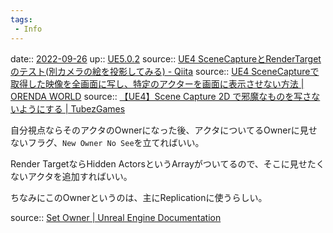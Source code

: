 ```yaml
---
tags:
 - Info
---
```


date:: [2022-09-26](Daily_Note/2022-09-26.md)
up:: [UE5.0.2](../Bar/App/UE5.0.2.md)
source:: [UE4 SceneCaptureとRenderTargetのテスト(別カメラの絵を投影してみる) - Qiita](https://qiita.com/unknown_ds/items/e63a78190a53a60fcaf8)
source:: [UE4 SceneCaptureで取得した映像を全画面に写し、特定のアクターを画面に表示させない方法 | ORENDA WORLD](https://orenda.co.jp/blog/2462/)
source:: [【UE4】Scene Capture 2D で邪魔なものを写さないようにする | TubezGames](https://www.tubezgames.com/2017/09/scene-capture-2d-hidden/)

自分視点ならそのアクタのOwnerになった後、アクタについてるOwnerに見せないフラグ、`New Owner No See`を立てればいい。

Render TargetならHidden ActorsというArrayがついてるので、そこに見せたくないアクタを追加すればいい。

ちなみにこのOwnerというのは、主にReplicationに使うらしい。

source:: [Set Owner | Unreal Engine Documentation](https://docs.unrealengine.com/5.0/en-US/BlueprintAPI/Actor/SetOwner/)